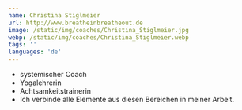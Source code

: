 ```yaml
---
name: Christina Stiglmeier
url: http://www.breatheinbreatheout.de
image: /static/img/coaches/Christina_Stiglmeier.jpg
webp: /static/img/coaches/Christina_Stiglmeier.webp
tags: ''
languages: 'de'
---
```


<ul><li>systemischer Coach</li><li>Yogalehrerin</li><li>Achtsamkeitstrainerin&nbsp;</li><li>Ich verbinde alle Elemente aus diesen Bereichen in meiner Arbeit.</li></ul>